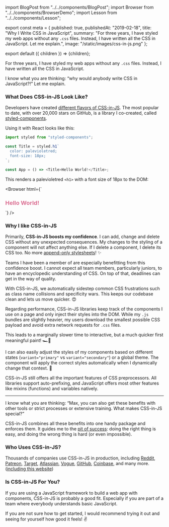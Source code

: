 import BlogPost from "../../components/BlogPost";
import Browser from "../../components/BrowserDemo";
import Lesson from "../../components/Lesson";

export const meta = {
  published: true,
  publishedAt: "2019-02-18",
  title: "Why I Write CSS in JavaScript",
  summary:
    "For three years, I have styled my web apps without any `.css` files. Instead, I have written all the CSS in JavaScript. Let me explain.",
  image: "/static/images/css-in-js.png"
};

export default ({ children }) => <BlogPost meta={meta}>{children}</BlogPost>;

For three years, I have styled my web apps without any `.css` files. Instead, I have written all the CSS in JavaScript.

I know what you are thinking: “why would anybody write CSS in JavaScript?!” Let me explain.

### What Does CSS-in-JS Look Like?

Developers have created [different flavors of CSS-in-JS](https://github.com/michelebertoli/css-in-js). The most popular to date, with over 20,000 stars on GitHub, is a library I co-created, called [styled-components](https://styled-components.com).

Using it with React looks like this:

```js
import styled from "styled-components";

const Title = styled.h1`
  color: palevioletred;
  font-size: 18px;
`;

const App = () => <Title>Hello World!</Title>;
```

This renders a palevioletred `<h1>` with a font size of 18px to the DOM:

<Browser
  html={`
  <style>
    .faEkXI {
      font-size: 18px;
      color: palevioletred;
    }
  </style>
  <h1 class="sc-ifAKCX faEkXI">Hello World!</h1>
`}
/>

### Why I like CSS-in-JS

Primarily, **CSS-in-JS boosts my confidence**. I can add, change and delete CSS without any unexpected consequences. My changes to the styling of a component will not affect anything else. If I delete a component, I delete its CSS too. No more [append-only stylesheets](https://css-tricks.com/oh-no-stylesheet-grows-grows-grows-append-stylesheet-problem/)! ✨

<Lesson
  title="Confidence"
  body="Add, change and delete CSS without any unexpected consequences and avoid dead code."
/>

<Lesson
  title="Painless Maintenance"
  body="Never go on a hunt for CSS affecting your components ever again."
/>

Teams I have been a member of are especially benefitting from this confidence boost. I cannot expect all team members, particularly juniors, to have an encyclopedic understanding of CSS. On top of that, deadlines can get in the way of quality.

With CSS-in-JS, we automatically sidestep common CSS frustrations such as class name collisions and specificity wars. This keeps our codebase clean and lets us move quicker. 😍

<Lesson
  title="Enhanced Teamwork"
  body="Avoid common CSS frustrations to keep a neat codebase and moving quickly, regardless of experience levels."
/>

Regarding performance, CSS-in-JS libraries keep track of the components I use on a page and only inject their styles into the DOM. While my `.js` bundles are slightly heavier, my users download the smallest possible CSS payload and avoid extra network requests for `.css` files.

This leads to a marginally slower time to interactive, but a much quicker first meaningful paint! 🏎💨

<Lesson
  title="Fast Performance"
  body="Send only the critical CSS to the user for a rapid first paint."
/>

I can also easily adjust the styles of my components based on different states (`variant="primary"` vs `variant="secondary"`) or a global theme. The component will apply the correct styles automatically when I dynamically change that context. 💅

<Lesson
  title="Dynamic Styling"
  body="Simply style your components with a global theme or based on different states."
/>

CSS-in-JS still offers all the important features of CSS preprocessors. All libraries support auto-prefixing, and JavaScript offers most other features like mixins (functions) and variables natively.

---

I know what you are thinking: “Max, you can also get these benefits with other tools or strict processes or extensive training. What makes CSS-in-JS special?”

CSS-in-JS combines all these benefits into one handy package and enforces them. It guides me to the [pit of success](https://blog.codinghorror.com/falling-into-the-pit-of-success/): doing the right thing is easy, and doing the wrong thing is hard (or even impossible).

### Who Uses CSS-in-JS?

Thousands of companies use CSS-in-JS in production, including [Reddit](https://reddit.com), [Patreon](https://patreon.com), [Target](https://target.com), [Atlassian](https://atlaskit.atlassian.com), [Vogue](https://vogue.de), [GitHub](https://primer.style/components), [Coinbase](https://pro.coinbase.com), and many more. ([including this website](https://github.com/mxstbr/mxstbr.com))

### Is CSS-in-JS For You?

If you are using a JavaScript framework to build a web app with components, CSS-in-JS is probably a good fit. Especially if you are part of a team where everybody understands basic JavaScript.

If you are not sure how to get started, I would recommend trying it out and seeing for yourself how good it feels! ✌️
